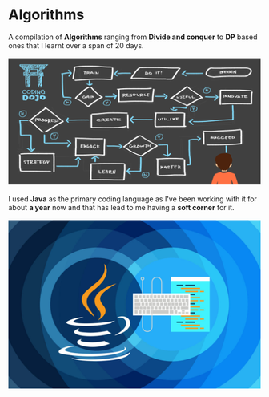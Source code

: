 Algorithms
=====================
A compilation of **Algorithms** ranging from **Divide and conquer** to **DP** based ones that I learnt over a span of 20 days.
<br/>
<br/>
![algorithms](https://github.com/Yajassardana/Algorithms/blob/master/ReadMe/algo-1.png)
<br/>
<br/>
I used **Java** as the primary coding language as I've been working with it for about **a year** now and that has lead to me having a **soft corner** for it.
<br/>
<br/>
![java](https://github.com/Yajassardana/Algorithms/blob/master/ReadMe/algo-2.jpg)


